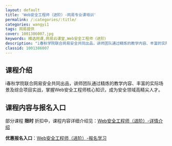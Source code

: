 ```yaml
---
layout: default
title: 'Web安全工程师（进阶）-网易专业课培训'
permalink: /:categories/:title/
categories: wangyi1
tags: 网易提供
cover: 1001386007.jpg
keywords: 精选网课,网易云课堂,Web安全工程师（进阶）
description: "i春秋学院联合网易安全共同出品，讲师团队通过精炼的教学内容、丰富的实际场景及综合项目实战，掌握Web安全工程师核心知识，成为安全领域高精尖人才。Web安全工程师（进阶）"
classid: 1001386007
---
```


## 课程介绍

i春秋学院联合网易安全共同出品，讲师团队通过精炼的教学内容、丰富的实际场景及综合项目实战，掌握Web安全工程师核心知识，成为安全领域高精尖人才。

## 课程内容与报名入口

部分课程 **限时** 折扣中，课程内容详细介绍见：[Web安全工程师（进阶）-详情介绍](https://mooc.study.163.com/smartSpec/detail/1001386007.htm?share=1&shareId=1025206652&utm_campaign=share&utm_medium=iphoneShare&utm_source=&utm_u=1025206652)

**优惠报名入口**：[Web安全工程师（进阶）-报名学习](https://mooc.study.163.com/smartSpec/detail/1001386007.htm?share=1&shareId=1025206652&utm_campaign=share&utm_medium=iphoneShare&utm_source=&utm_u=1025206652)

